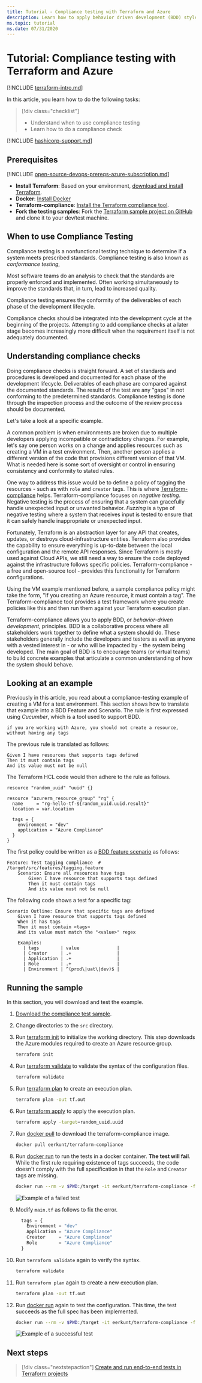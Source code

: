 ```yaml
---
title: Tutorial - Compliance testing with Terraform and Azure
description: Learn how to apply behavior driven development (BDD) style compliance testing to Terraform configurations
ms.topic: tutorial
ms.date: 07/31/2020
---
```


# Tutorial: Compliance testing with Terraform and Azure

[!INCLUDE [terraform-intro.md](includes/terraform-intro.md)]

In this article, you learn how to do the following tasks:

> [!div class="checklist"]
> * Understand when to use compliance testing
> * Learn how to do a compliance check

[!INCLUDE [hashicorp-support.md](includes/hashicorp-support.md)]

## Prerequisites

[!INCLUDE [open-source-devops-prereqs-azure-subscription.md](../includes/open-source-devops-prereqs-azure-subscription.md)]
- **Install Terraform**: Based on your environment, [download and install Terraform](https://www.terraform.io/downloads.html).
- **Docker**: [Install Docker](https://docs.docker.com/get-docker/)
- **Terraform-compliance**: [Install the Terraform compliance tool](https://terraform-compliance.com/pages/installation/docker).
- **Fork the testing samples**: Fork the [Terraform sample project on GitHub](https://github.com/Azure/terraform) and clone it to your dev/test machine.

## When to use Compliance Testing

Compliance testing is a nonfunctional testing technique to determine if a system meets prescribed standards. Compliance testing is also known as *conformance testing*,

Most software teams do an analysis to check that the standards are properly enforced and implemented. Often working simultaneously to improve the standards that, in turn, lead to increased quality.

Compliance testing ensures the conformity of the deliverables of each phase of the development lifecycle.

Compliance checks should be integrated into the development cycle at the beginning of the projects. Attempting to add compliance checks at a later stage becomes increasingly more difficult when the requirement itself is not adequately documented.

## Understanding compliance checks

Doing compliance checks is straight forward. A set of standards and procedures is developed and documented for each phase of the development lifecycle. Deliverables of each phase are compared against the documented standards. The results of the test are any "gaps" in not conforming to the predetermined standards. Compliance testing is done through the inspection process and the outcome of the review process should be documented.

Let's take a look at a specific example.

A common problem is when environments are broken due to multiple developers applying incompatible or contradictory changes. For example, let's say one person works on a change and applies resources such as creating a VM in a test environment. Then, another person applies a different version of the code that provisions different version of that VM. What is needed here is some sort of oversight or control in ensuring consistency and conformity to stated rules.

One way to address this issue would be to define a policy of tagging the resources - such as with `role` and `creator` tags. This is where [Terraform-compliance](https://terraform-compliance.com) helps. Terraform-compliance focuses on *negative testing*. Negative testing is the process of ensuring that a system can gracefully handle unexpected input or unwanted behavior. *Fuzzing* is a type of negative testing where a system that receives input is tested to ensure that it can safely handle inappropriate or unexpected input. 

Fortunately, Terraform is an abstraction layer for any API that creates, updates, or destroys cloud-infrastructure entities. Terraform also provides the capability to ensure everything is up-to-date between the local configuration and the remote API responses. Since Terraform is mostly used against Cloud APIs, we still need a way to ensure the code deployed against the infrastructure follows specific policies. Terraform-compliance - a free and open-source tool - provides this functionality for Terraform configurations.

Using the VM example mentioned before, a sample compliance policy might take the form, "If you creating an Azure resource, it must contain a tag". The Terraform-compliance tool provides a test framework where you create policies like this and then run them against your Terraform execution plan.

Terraform-compliance allows you to apply BDD, or *behavior-driven development*, principles. BDD is a collaborative process where all stakeholders work together to define what a system should do. These stakeholders generally include the developers and testers as well as anyone with a vested interest in - or who will be impacted by - the system being developed. The main goal of BDD is to encourage teams (or virtual teams) to build concrete examples that articulate a common understanding of how the system should behave.

## Looking at an example

Previously in this article, you read about a compliance-testing example of creating a VM for a test environment. This section shows how to translate that example into a BDD Feature and Scenario. The rule is first expressed using *Cucumber*, which is a tool used to support BDD.

```Cucumber
if you are working with Azure, you should not create a resource, without having any tags
```

The previous rule is translated as follows:

```Cucumber
Given I have resources that supports tags defined
Then it must contain tags
And its value must not be null
```

The Terraform HCL code would then adhere to the rule as follows.

```hcl
resource "random_uuid" "uuid" {}

resource "azurerm_resource_group" "rg" {
  name     = "rg-hello-tf-${random_uuid.uuid.result}"
  location = var.location

  tags = {
    environment = "dev"
    application = "Azure Compliance"
  } 
}
```

The first policy could be written as a [BDD feature scenario](https://gherkin.io/docs/gherkin/reference/) as follows:

```Cucumber
Feature: Test tagging compliance  # /target/src/features/tagging.feature
    Scenario: Ensure all resources have tags
        Given I have resource that supports tags defined
        Then it must contain tags
        And its value must not be null
```

The following code shows a test for a specific tag:

```Cucumber
Scenario Outline: Ensure that specific tags are defined
    Given I have resource that supports tags defined
    When it has tags
    Then it must contain <tags>
    And its value must match the "<value>" regex

    Examples:
      | tags        | value              |
      | Creator     | .+                 |
      | Application | .+                 |
      | Role        | .+                 |
      | Environment | ^(prod\|uat\|dev)$ |
```

## Running the sample

In this section, you will download and test the example.

1. [Download the compliance test sample](https://github.com/Azure/terraform/tree/master/samples/compliance-testing).

1. Change directories to the `src` directory.

1. Run [terraform init](https://www.terraform.io/docs/commands/init.html) to initialize the working directory. This step downloads the Azure modules required to create an Azure resource group.

    ```bash
    terraform init
    ```
    
1. Run [terraform validate](https://www.terraform.io/docs/commands/validate.html) to validate the syntax of the configuration files.

    ```bash
    terraform validate
    ```
    
1. Run [terraform plan](https://www.terraform.io/docs/commands/plan.html) to create an execution plan.

    ```bash
    terraform plan -out tf.out
    ```
    
1. Run [terraform apply](https://www.terraform.io/docs/commands/apply.html) to apply the execution plan.

    ```bash
    terraform apply -target=random_uuid.uuid
    ```
    
1. Run [docker pull](https://docs.docker.com/engine/reference/commandline/pull/) to download the terraform-compliance image.

    ```bash
    docker pull eerkunt/terraform-compliance
    ```
    
1. Run [docker run](https://docs.docker.com/engine/reference/commandline/run/) to run the tests in a docker container. **The test will fail**. While the first rule requiring existence of tags succeeds, the code doesn't comply with the full specification in that the `Role` and `Creator` tags are missing.

    ```bash
    docker run --rm -v $PWD:/target -it eerkunt/terraform-compliance -f features -p tf.out
    ```
    
    ![Example of a failed test](media/best-practices-compliance-testing/best-practices-compliance-testing-tagging-fail.png)

1. Modify `main.tf` as follows to fix the error.

    ```terraform
      tags = {
        Environment = "dev"
        Application = "Azure Compliance"
        Creator     = "Azure Compliance"
        Role        = "Azure Compliance"
      } 
    
    ```
    
1. Run `terraform validate` again to verify the syntax.

    ```bash
    terraform validate
    ```
    
1. Run `terraform plan` again to create a new execution plan.

    ```bash
    terraform plan -out tf.out
    ```
    
1. Run [docker run](https://docs.docker.com/engine/reference/commandline/run/) again to test the configuration. This time, the test succeeds as the full spec has been implemented.

    ```bash
    docker run --rm -v $PWD:/target -it eerkunt/terraform-compliance -f features -p tf.out
    ```

    ![Example of a successful test](media/best-practices-compliance-testing/best-practices-compliance-testing-tagging-succeed.png)

## Next steps

> [!div class="nextstepaction"]
> [Create and run end-to-end tests in Terraform projects](best-practices-end-to-end-testing.md)
